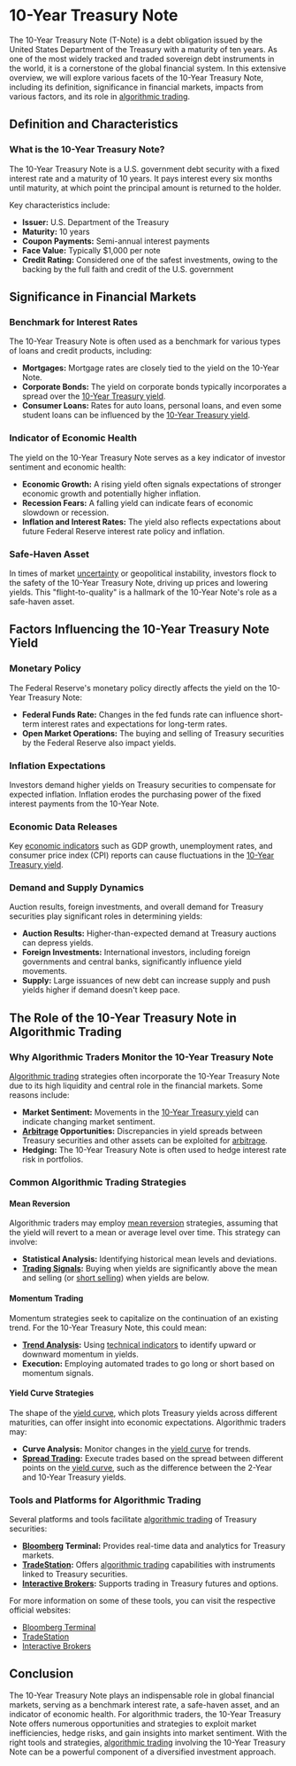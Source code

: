 # 10-Year Treasury Note

The 10-Year Treasury Note (T-Note) is a debt obligation issued by the United States Department of the Treasury with a maturity of ten years. As one of the most widely tracked and traded sovereign debt instruments in the world, it is a cornerstone of the global financial system. In this extensive overview, we will explore various facets of the 10-Year Treasury Note, including its definition, significance in financial markets, impacts from various factors, and its role in [algorithmic trading](../a/algorithmic_trading.md).

## Definition and Characteristics

### What is the 10-Year Treasury Note?

The 10-Year Treasury Note is a U.S. government debt security with a fixed interest rate and a maturity of 10 years. It pays interest every six months until maturity, at which point the principal amount is returned to the holder.

Key characteristics include:
- **Issuer:** U.S. Department of the Treasury
- **Maturity:** 10 years
- **Coupon Payments:** Semi-annual interest payments
- **Face Value:** Typically $1,000 per note
- **Credit Rating:** Considered one of the safest investments, owing to the backing by the full faith and credit of the U.S. government

## Significance in Financial Markets

### Benchmark for Interest Rates

The 10-Year Treasury Note is often used as a benchmark for various types of loans and credit products, including:
- **Mortgages:** Mortgage rates are closely tied to the yield on the 10-Year Note.
- **Corporate Bonds:** The yield on corporate bonds typically incorporates a spread over the [10-Year Treasury yield](../1/10-year_treasury_yield.md).
- **Consumer Loans:** Rates for auto loans, personal loans, and even some student loans can be influenced by the [10-Year Treasury yield](../1/10-year_treasury_yield.md).

### Indicator of Economic Health

The yield on the 10-Year Treasury Note serves as a key indicator of investor sentiment and economic health:
- **Economic Growth:** A rising yield often signals expectations of stronger economic growth and potentially higher inflation.
- **Recession Fears:** A falling yield can indicate fears of economic slowdown or recession.
- **Inflation and Interest Rates:** The yield also reflects expectations about future Federal Reserve interest rate policy and inflation.

### Safe-Haven Asset

In times of market [uncertainty](../u/uncertainty_in_trading.md) or geopolitical instability, investors flock to the safety of the 10-Year Treasury Note, driving up prices and lowering yields. This "flight-to-quality" is a hallmark of the 10-Year Note's role as a safe-haven asset.

## Factors Influencing the 10-Year Treasury Note Yield

### Monetary Policy

The Federal Reserve's monetary policy directly affects the yield on the 10-Year Treasury Note:
- **Federal Funds Rate:** Changes in the fed funds rate can influence short-term interest rates and expectations for long-term rates.
- **Open Market Operations:** The buying and selling of Treasury securities by the Federal Reserve also impact yields.

### Inflation Expectations

Investors demand higher yields on Treasury securities to compensate for expected inflation. Inflation erodes the purchasing power of the fixed interest payments from the 10-Year Note.

### Economic Data Releases

Key [economic indicators](../e/economic_indicators.md) such as GDP growth, unemployment rates, and consumer price index (CPI) reports can cause fluctuations in the [10-Year Treasury yield](../1/10-year_treasury_yield.md).

### Demand and Supply Dynamics

Auction results, foreign investments, and overall demand for Treasury securities play significant roles in determining yields:
- **Auction Results:** Higher-than-expected demand at Treasury auctions can depress yields.
- **Foreign Investments:** International investors, including foreign governments and central banks, significantly influence yield movements.
- **Supply:** Large issuances of new debt can increase supply and push yields higher if demand doesn't keep pace.

## The Role of the 10-Year Treasury Note in Algorithmic Trading

### Why Algorithmic Traders Monitor the 10-Year Treasury Note

[Algorithmic trading](../a/algorithmic_trading.md) strategies often incorporate the 10-Year Treasury Note due to its high liquidity and central role in the financial markets. Some reasons include:
- **Market Sentiment:** Movements in the [10-Year Treasury yield](../1/10-year_treasury_yield.md) can indicate changing market sentiment.
- **[Arbitrage](../a/arbitrage.md) Opportunities:** Discrepancies in yield spreads between Treasury securities and other assets can be exploited for [arbitrage](../a/arbitrage.md).
- **Hedging:** The 10-Year Treasury Note is often used to hedge interest rate risk in portfolios.

### Common Algorithmic Trading Strategies

#### Mean Reversion

Algorithmic traders may employ [mean reversion](../m/mean_reversion.md) strategies, assuming that the yield will revert to a mean or average level over time. This strategy can involve:
- **Statistical Analysis:** Identifying historical mean levels and deviations.
- **[Trading Signals](../t/trading_signals.md):** Buying when yields are significantly above the mean and selling (or [short selling](../s/short_selling.md)) when yields are below.

#### Momentum Trading

Momentum strategies seek to capitalize on the continuation of an existing trend. For the 10-Year Treasury Note, this could mean:
- **[Trend Analysis](../t/trend_analysis.md):** Using [technical indicators](../t/technical_indicators.md) to identify upward or downward momentum in yields.
- **Execution:** Employing automated trades to go long or short based on momentum signals.

#### Yield Curve Strategies

The shape of the [yield curve](../y/yield_curve.md), which plots Treasury yields across different maturities, can offer insight into economic expectations. Algorithmic traders may:
- **Curve Analysis:** Monitor changes in the [yield curve](../y/yield_curve.md) for trends.
- **[Spread Trading](../s/spread_trading.md):** Execute trades based on the spread between different points on the [yield curve](../y/yield_curve.md), such as the difference between the 2-Year and 10-Year Treasury yields.

### Tools and Platforms for Algorithmic Trading

Several platforms and tools facilitate [algorithmic trading](../a/algorithmic_trading.md) of Treasury securities:
- **[Bloomberg](../b/bloomberg.md) Terminal:** Provides real-time data and analytics for Treasury markets.
- **[TradeStation](../t/tradestation.md):** Offers [algorithmic trading](../a/algorithmic_trading.md) capabilities with instruments linked to Treasury securities.
- **[Interactive Brokers](../i/interactive_brokers.md):** Supports trading in Treasury futures and options.

For more information on some of these tools, you can visit the respective official websites:
- [Bloomberg Terminal](https://www.bloomberg.com/professional/solution/bloomberg-terminal/)
- [TradeStation](https://www.tradestation.com/)
- [Interactive Brokers](https://www.interactivebrokers.com/)

## Conclusion

The 10-Year Treasury Note plays an indispensable role in global financial markets, serving as a benchmark interest rate, a safe-haven asset, and an indicator of economic health. For algorithmic traders, the 10-Year Treasury Note offers numerous opportunities and strategies to exploit market inefficiencies, hedge risks, and gain insights into market sentiment. With the right tools and strategies, [algorithmic trading](../a/algorithmic_trading.md) involving the 10-Year Treasury Note can be a powerful component of a diversified investment approach.